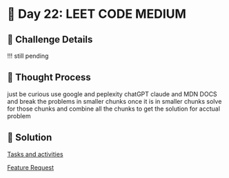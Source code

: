 # 🌟 Day 22: LEET CODE MEDIUM 

## 📜 Challenge Details

!!! still pending

## 📝 Thought Process

just be curious use google and peplexity chatGPT claude and MDN DOCS and break the problems in smaller chunks once it is in smaller chunks solve for those chunks and combine all the chunks to get the solution for acctual problem


## 🔎 Solution

[Tasks and activities](https://github.com/SURENDRA-BABU-VUNNAM/JavaScript-30-Day-challenge/tree/main/22_Day_22_leet_code_medium/01_tasks_and_activities)

[Feature Request](https://github.com/SURENDRA-BABU-VUNNAM/JavaScript-30-Day-challenge/tree/main/22_Day_22_leet_code_medium/02_feature_request)




